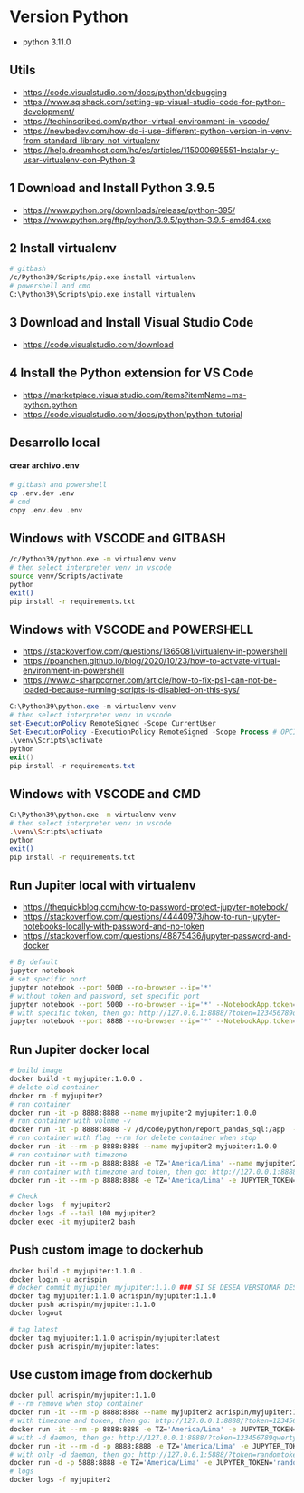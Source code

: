 
# Version Python
* python 3.11.0

## Utils
* https://code.visualstudio.com/docs/python/debugging
* https://www.sqlshack.com/setting-up-visual-studio-code-for-python-development/
* https://techinscribed.com/python-virtual-environment-in-vscode/
* https://newbedev.com/how-do-i-use-different-python-version-in-venv-from-standard-library-not-virtualenv
* https://help.dreamhost.com/hc/es/articles/115000695551-Instalar-y-usar-virtualenv-con-Python-3

## 1 Download and Install Python 3.9.5
* https://www.python.org/downloads/release/python-395/
* https://www.python.org/ftp/python/3.9.5/python-3.9.5-amd64.exe

## 2 Install virtualenv
```sh
# gitbash
/c/Python39/Scripts/pip.exe install virtualenv
# powershell and cmd
C:\Python39\Scripts\pip.exe install virtualenv
```

## 3 Download and Install Visual Studio Code
* https://code.visualstudio.com/download

## 4 Install the Python extension for VS Code
* https://marketplace.visualstudio.com/items?itemName=ms-python.python
* https://code.visualstudio.com/docs/python/python-tutorial


## Desarrollo local
#### crear archivo **.env**
```sh
# gitbash and powershell
cp .env.dev .env
# cmd
copy .env.dev .env
```

## Windows with VSCODE and GITBASH
```sh
/c/Python39/python.exe -m virtualenv venv
# then select interpreter venv in vscode
source venv/Scripts/activate
python
exit()
pip install -r requirements.txt
```

## Windows with VSCODE and POWERSHELL
* https://stackoverflow.com/questions/1365081/virtualenv-in-powershell
* https://poanchen.github.io/blog/2020/10/23/how-to-activate-virtual-environment-in-powershell
* https://www.c-sharpcorner.com/article/how-to-fix-ps1-can-not-be-loaded-because-running-scripts-is-disabled-on-this-sys/
```powershell
C:\Python39\python.exe -m virtualenv venv
# then select interpreter venv in vscode
set-ExecutionPolicy RemoteSigned -Scope CurrentUser
Set-ExecutionPolicy -ExecutionPolicy RemoteSigned -Scope Process # OPCIONAL
.\venv\Scripts\activate
python
exit()
pip install -r requirements.txt
```

## Windows with VSCODE and CMD
```sh
C:\Python39\python.exe -m virtualenv venv
# then select interpreter venv in vscode
.\venv\Scripts\activate
python
exit()
pip install -r requirements.txt
```

## Run Jupiter local with virtualenv
* https://thequickblog.com/how-to-password-protect-jupyter-notebook/
* https://stackoverflow.com/questions/44440973/how-to-run-jupyter-notebooks-locally-with-password-and-no-token
* https://stackoverflow.com/questions/48875436/jupyter-password-and-docker
```sh
# By default
jupyter notebook
# set specific port
jupyter notebook --port 5000 --no-browser --ip='*'
# without token and password, set specific port
jupyter notebook --port 5000 --no-browser --ip='*' --NotebookApp.token='' --NotebookApp.password=''
# with specific token, then go: http://127.0.0.1:8888/?token=123456789qwerty
jupyter notebook --port 8888 --no-browser --ip='*' --NotebookApp.token='123456789qwerty'
```

## Run Jupiter docker local
```sh
# build image
docker build -t myjupiter:1.0.0 .
# delete old container
docker rm -f myjupiter2
# run container
docker run -it -p 8888:8888 --name myjupiter2 myjupiter:1.0.0
# run container with volume -v
docker run -it -p 8888:8888 -v /d/code/python/report_pandas_sql:/app  --name myjupiter2 myjupiter:1.0.0  
# run container with flag --rm for delete container when stop
docker run -it --rm -p 8888:8888 --name myjupiter2 myjupiter:1.0.0
# run container with timezone
docker run -it --rm -p 8888:8888 -e TZ='America/Lima' --name myjupiter2 myjupiter:1.0.0
# run container with timezone and token, then go: http://127.0.0.1:8888/?token=123456789qwerty
docker run -it --rm -p 8888:8888 -e TZ='America/Lima' -e JUPYTER_TOKEN='123456789qwerty' --name myjupiter2 myjupiter:1.0.0

# Check
docker logs -f myjupiter2
docker logs -f --tail 100 myjupiter2
docker exec -it myjupiter2 bash
```

## Push custom image to dockerhub
```sh
docker build -t myjupiter:1.1.0 .
docker login -u acrispin
# docker commit myjupiter myjupiter:1.1.0 ### SI SE DESEA VERSIONAR DESDE EL CONTENEDOR myjupiter CON CAMBIOS
docker tag myjupiter:1.1.0 acrispin/myjupiter:1.1.0
docker push acrispin/myjupiter:1.1.0
docker logout

# tag latest
docker tag myjupiter:1.1.0 acrispin/myjupiter:latest
docker push acrispin/myjupiter:latest
```

## Use custom image from dockerhub
```sh
docker pull acrispin/myjupiter:1.1.0
# --rm remove when stop container
docker run -it --rm -p 8888:8888 --name myjupiter2 acrispin/myjupiter:1.1.0
# with timezone and token, then go: http://127.0.0.1:8888/?token=123456789qwerty
docker run -it --rm -p 8888:8888 -e TZ='America/Lima' -e JUPYTER_TOKEN='123456789qwerty' --name myjupiter2 acrispin/myjupiter:1.1.0
# with -d daemon, then go: http://127.0.0.1:8888/?token=123456789qwerty
docker run -it --rm -d -p 8888:8888 -e TZ='America/Lima' -e JUPYTER_TOKEN='123456789qwerty' --name myjupiter2 acrispin/myjupiter:latest
# with only -d daemon, then go: http://127.0.0.1:5888/?token=randomtoken
docker run -d -p 5888:8888 -e TZ='America/Lima' -e JUPYTER_TOKEN='randomtoken' --name myjupiter2 acrispin/myjupiter:latest
# logs
docker logs -f myjupiter2
```
